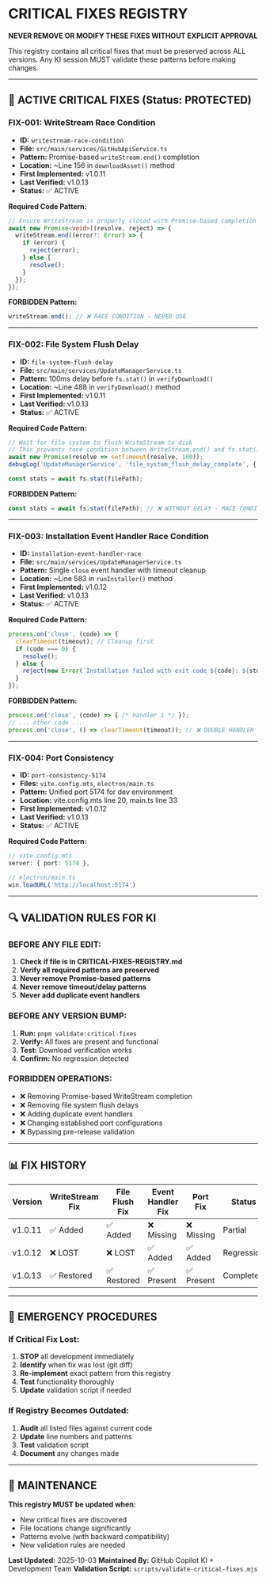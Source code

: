 # CRITICAL FIXES REGISTRY

**NEVER REMOVE OR MODIFY THESE FIXES WITHOUT EXPLICIT APPROVAL**

This registry contains all critical fixes that must be preserved across ALL versions.
Any KI session MUST validate these patterns before making changes.

---

## 🚨 ACTIVE CRITICAL FIXES (Status: PROTECTED)

### **FIX-001: WriteStream Race Condition**
- **ID:** `writestream-race-condition`
- **File:** `src/main/services/GitHubApiService.ts`
- **Pattern:** Promise-based `writeStream.end()` completion
- **Location:** ~Line 156 in `downloadAsset()` method
- **First Implemented:** v1.0.11
- **Last Verified:** v1.0.13
- **Status:** ✅ ACTIVE

**Required Code Pattern:**
```typescript
// Ensure WriteStream is properly closed with Promise-based completion
await new Promise<void>((resolve, reject) => {
  writeStream.end((error?: Error) => {
    if (error) {
      reject(error);
    } else {
      resolve();
    }
  });
});
```

**FORBIDDEN Pattern:**
```typescript
writeStream.end(); // ❌ RACE CONDITION - NEVER USE
```

---

### **FIX-002: File System Flush Delay**
- **ID:** `file-system-flush-delay`
- **File:** `src/main/services/UpdateManagerService.ts`
- **Pattern:** 100ms delay before `fs.stat()` in `verifyDownload()`
- **Location:** ~Line 488 in `verifyDownload()` method
- **First Implemented:** v1.0.11
- **Last Verified:** v1.0.13
- **Status:** ✅ ACTIVE

**Required Code Pattern:**
```typescript
// Wait for file system to flush WriteStream to disk
// This prevents race condition between WriteStream.end() and fs.stat()
await new Promise(resolve => setTimeout(resolve, 100));
debugLog('UpdateManagerService', 'file_system_flush_delay_complete', { delayMs: 100 });

const stats = await fs.stat(filePath);
```

**FORBIDDEN Pattern:**
```typescript
const stats = await fs.stat(filePath); // ❌ WITHOUT DELAY - RACE CONDITION
```

---

### **FIX-003: Installation Event Handler Race Condition**
- **ID:** `installation-event-handler-race`
- **File:** `src/main/services/UpdateManagerService.ts`
- **Pattern:** Single `close` event handler with timeout cleanup
- **Location:** ~Line 583 in `runInstaller()` method
- **First Implemented:** v1.0.12
- **Last Verified:** v1.0.13
- **Status:** ✅ ACTIVE

**Required Code Pattern:**
```typescript
process.on('close', (code) => {
  clearTimeout(timeout); // Cleanup first
  if (code === 0) {
    resolve();
  } else {
    reject(new Error(`Installation failed with exit code ${code}: ${stderr}`));
  }
});
```

**FORBIDDEN Pattern:**
```typescript
process.on('close', (code) => { /* handler 1 */ });
// ... other code ...
process.on('close', () => clearTimeout(timeout)); // ❌ DOUBLE HANDLER
```

---

### **FIX-004: Port Consistency**
- **ID:** `port-consistency-5174`
- **Files:** `vite.config.mts`, `electron/main.ts`
- **Pattern:** Unified port 5174 for dev environment
- **Location:** vite.config.mts line 20, main.ts line 33
- **First Implemented:** v1.0.12
- **Last Verified:** v1.0.13
- **Status:** ✅ ACTIVE

**Required Code Pattern:**
```typescript
// vite.config.mts
server: { port: 5174 },

// electron/main.ts
win.loadURL('http://localhost:5174')
```

---

## 🔍 VALIDATION RULES FOR KI

### **BEFORE ANY FILE EDIT:**
1. **Check if file is in CRITICAL-FIXES-REGISTRY.md**
2. **Verify all required patterns are preserved**
3. **Never remove Promise-based patterns**
4. **Never remove timeout/delay patterns**
5. **Never add duplicate event handlers**

### **BEFORE ANY VERSION BUMP:**
1. **Run:** `pnpm validate:critical-fixes`
2. **Verify:** All fixes are present and functional
3. **Test:** Download verification works
4. **Confirm:** No regression detected

### **FORBIDDEN OPERATIONS:**
- ❌ Removing Promise-based WriteStream completion
- ❌ Removing file system flush delays  
- ❌ Adding duplicate event handlers
- ❌ Changing established port configurations
- ❌ Bypassing pre-release validation

---

## 📊 FIX HISTORY

| Version | WriteStream Fix | File Flush Fix | Event Handler Fix | Port Fix | Status |
|---------|----------------|----------------|-------------------|----------|---------|
| v1.0.11 | ✅ Added | ✅ Added | ❌ Missing | ❌ Missing | Partial |
| v1.0.12 | ❌ LOST | ❌ LOST | ✅ Added | ✅ Added | Regression |
| v1.0.13 | ✅ Restored | ✅ Restored | ✅ Present | ✅ Present | Complete |

---

## 🚨 EMERGENCY PROCEDURES

### **If Critical Fix Lost:**
1. **STOP** all development immediately
2. **Identify** when fix was lost (git diff)
3. **Re-implement** exact pattern from this registry
4. **Test** functionality thoroughly
5. **Update** validation script if needed

### **If Registry Becomes Outdated:**
1. **Audit** all listed files against current code
2. **Update** line numbers and patterns
3. **Test** validation script
4. **Document** any changes made

---

## 🔄 MAINTENANCE

**This registry MUST be updated when:**
- New critical fixes are discovered
- File locations change significantly  
- Patterns evolve (with backward compatibility)
- New validation rules are needed

**Last Updated:** 2025-10-03
**Maintained By:** GitHub Copilot KI + Development Team
**Validation Script:** `scripts/validate-critical-fixes.mjs`